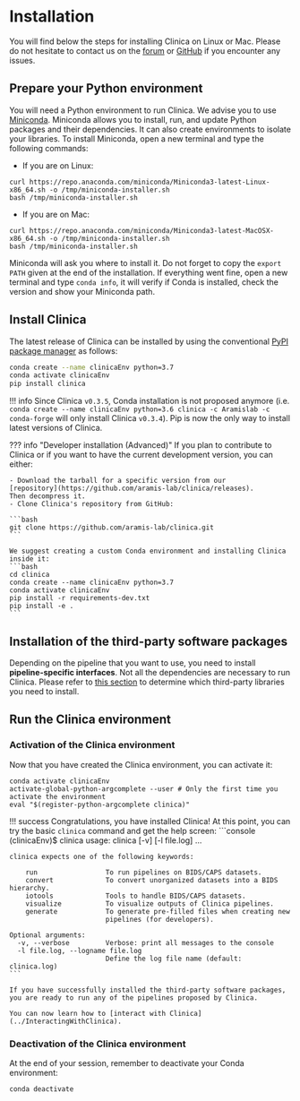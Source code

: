 <!-- markdownlint-disable MD046 -->
# Installation

You will find below the steps for installing Clinica on Linux or Mac.
Please do not hesitate to contact us on the
[forum](https://groups.google.com/forum/#!forum/clinica-user) or
[GitHub](https://github.com/aramis-lab/clinica/issues)
if you encounter any issues.

## Prepare your Python environment

You will need a Python environment to run Clinica.
We advise you to use [Miniconda](https://docs.conda.io/en/latest/miniconda.html).
Miniconda allows you to install, run, and update Python packages and their dependencies.
It can also create environments to isolate your libraries.
To install Miniconda, open a new terminal and type the following commands:

- If you are on Linux:

```{.sourceCode .bash}
curl https://repo.anaconda.com/miniconda/Miniconda3-latest-Linux-x86_64.sh -o /tmp/miniconda-installer.sh
bash /tmp/miniconda-installer.sh
```

- If you are on Mac:

```{.sourceCode .bash}
curl https://repo.anaconda.com/miniconda/Miniconda3-latest-MacOSX-x86_64.sh -o /tmp/miniconda-installer.sh
bash /tmp/miniconda-installer.sh
```

Miniconda will ask you where to install it.
Do not forget to copy the `export PATH` given at the end of the installation.
If everything went fine, open a new terminal and type `conda info`, it will verify if
Conda is installed, check the version and show your Miniconda path.

## Install Clinica

The latest release of Clinica can be installed by using the conventional
[PyPI package manager](https://pypi.org/project/clinica/) as follows:

```bash
conda create --name clinicaEnv python=3.7
conda activate clinicaEnv
pip install clinica
```

!!! info
    Since Clinica `v0.3.5`, Conda installation is not proposed anymore (i.e.
    `conda create --name clinicaEnv python=3.6 clinica -c Aramislab -c conda-forge`
    will only install Clinica `v0.3.4`).
    Pip is now the only way to install latest versions of Clinica.

??? info "Developer installation (Advanced)"
    If you plan to contribute to Clinica or if you want to have the current development
    version, you can either:

    - Download the tarball for a specific version from our
    [repository](https://github.com/aramis-lab/clinica/releases).
    Then decompress it.
    - Clone Clinica's repository from GitHub:

    ```bash
    git clone https://github.com/aramis-lab/clinica.git
    ```

    We suggest creating a custom Conda environment and installing Clinica inside it:
    ```bash
    cd clinica
    conda create --name clinicaEnv python=3.7
    conda activate clinicaEnv
    pip install -r requirements-dev.txt
    pip install -e .
    ```

## Installation of the third-party software packages

Depending on the pipeline that you want to use, you need to install
**pipeline-specific interfaces**.
Not all the dependencies are necessary to run Clinica.
Please refer to [this section](../Third-party) to determine which third-party
libraries you need to install.

## Run the Clinica environment

### Activation of the Clinica environment

Now that you have created the Clinica environment, you can activate it:

```{.sourceCode .bash}
conda activate clinicaEnv
activate-global-python-argcomplete --user # Only the first time you activate the environment
eval "$(register-python-argcomplete clinica)"
```

!!! success
    Congratulations, you have installed Clinica! At this point, you can try the
    basic `clinica` command and get the help screen:
    ```console
    (clinicaEnv)$ clinica
    usage: clinica [-v] [-l file.log]  ...

    clinica expects one of the following keywords:

        run                 To run pipelines on BIDS/CAPS datasets.
        convert             To convert unorganized datasets into a BIDS hierarchy.
        iotools             Tools to handle BIDS/CAPS datasets.
        visualize           To visualize outputs of Clinica pipelines.
        generate            To generate pre-filled files when creating new
                            pipelines (for developers).

    Optional arguments:
      -v, --verbose         Verbose: print all messages to the console
      -l file.log, --logname file.log
                            Define the log file name (default: clinica.log)
    ```

    If you have successfully installed the third-party software packages,
    you are ready to run any of the pipelines proposed by Clinica.

    You can now learn how to [interact with Clinica](../InteractingWithClinica).

### Deactivation of the Clinica environment

At the end of your session, remember to deactivate your Conda environment:

```{.sourceCode .bash}
conda deactivate
```

